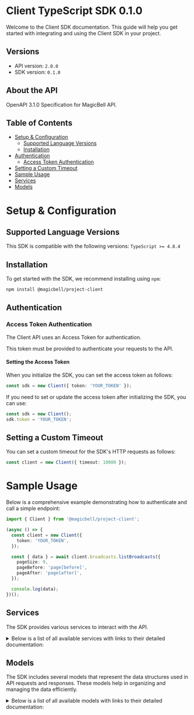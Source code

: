 # Client TypeScript SDK 0.1.0

Welcome to the Client SDK documentation. This guide will help you get started with integrating and using the Client SDK in your project.

## Versions

- API version: `2.0.0`
- SDK version: `0.1.0`

## About the API

OpenAPI 3.1.0 Specification for MagicBell API.

## Table of Contents

- [Setup & Configuration](#setup--configuration)
  - [Supported Language Versions](#supported-language-versions)
  - [Installation](#installation)
- [Authentication](#authentication)
  - [Access Token Authentication](#access-token-authentication)
- [Setting a Custom Timeout](#setting-a-custom-timeout)
- [Sample Usage](#sample-usage)
- [Services](#services)
- [Models](#models)

# Setup & Configuration

## Supported Language Versions

This SDK is compatible with the following versions: `TypeScript >= 4.8.4`

## Installation

To get started with the SDK, we recommend installing using `npm`:

```bash
npm install @magicbell/project-client
```

## Authentication

### Access Token Authentication

The Client API uses an Access Token for authentication.

This token must be provided to authenticate your requests to the API.

#### Setting the Access Token

When you initialize the SDK, you can set the access token as follows:

```ts
const sdk = new Client({ token: 'YOUR_TOKEN' });
```

If you need to set or update the access token after initializing the SDK, you can use:

```ts
const sdk = new Client();
sdk.token = 'YOUR_TOKEN';
```

## Setting a Custom Timeout

You can set a custom timeout for the SDK's HTTP requests as follows:

```ts
const client = new Client({ timeout: 10000 });
```

# Sample Usage

Below is a comprehensive example demonstrating how to authenticate and call a simple endpoint:

```ts
import { Client } from '@magicbell/project-client';

(async () => {
  const client = new Client({
    token: 'YOUR_TOKEN',
  });

  const { data } = await client.broadcasts.listBroadcasts({
    pageSize: 9,
    pageBefore: 'page[before]',
    pageAfter: 'page[after]',
  });

  console.log(data);
})();
```

## Services

The SDK provides various services to interact with the API.

<details> 
<summary>Below is a list of all available services with links to their detailed documentation:</summary>

| Name                                                                 |
| :------------------------------------------------------------------- |
| [BroadcastsService](documentation/services/BroadcastsService.md)     |
| [IntegrationsService](documentation/services/IntegrationsService.md) |
| [JwtService](documentation/services/JwtService.md)                   |
| [ChannelsService](documentation/services/ChannelsService.md)         |

</details>

## Models

The SDK includes several models that represent the data structures used in API requests and responses. These models help in organizing and managing the data efficiently.

<details> 
<summary>Below is a list of all available models with links to their detailed documentation:</summary>

| Name                                                                                       | Description |
| :----------------------------------------------------------------------------------------- | :---------- |
| [BroadcastListResponse](documentation/models/BroadcastListResponse.md)                     |             |
| [Broadcast](documentation/models/Broadcast.md)                                             |             |
| [ListIntegrationsResponse](documentation/models/ListIntegrationsResponse.md)               |             |
| [ApnsConfig](documentation/models/ApnsConfig.md)                                           |             |
| [AwssnsConfig](documentation/models/AwssnsConfig.md)                                       |             |
| [ExpoConfig](documentation/models/ExpoConfig.md)                                           |             |
| [FcmConfig](documentation/models/FcmConfig.md)                                             |             |
| [GithubConfig](documentation/models/GithubConfig.md)                                       |             |
| [InboxConfig](documentation/models/InboxConfig.md)                                         |             |
| [MailgunConfig](documentation/models/MailgunConfig.md)                                     |             |
| [PingConfig](documentation/models/PingConfig.md)                                           |             |
| [SendgridConfig](documentation/models/SendgridConfig.md)                                   |             |
| [SesConfig](documentation/models/SesConfig.md)                                             |             |
| [SlackConfig](documentation/models/SlackConfig.md)                                         |             |
| [StripeConfig](documentation/models/StripeConfig.md)                                       |             |
| [TwilioConfig](documentation/models/TwilioConfig.md)                                       |             |
| [WebpushConfig](documentation/models/WebpushConfig.md)                                     |             |
| [FetchTokensResponse](documentation/models/FetchTokensResponse.md)                         |             |
| [CreateProjectTokenRequest](documentation/models/CreateProjectTokenRequest.md)             |             |
| [AccessToken](documentation/models/AccessToken.md)                                         |             |
| [DiscardTokenResponse](documentation/models/DiscardTokenResponse.md)                       |             |
| [CreateUserTokenRequest](documentation/models/CreateUserTokenRequest.md)                   |             |
| [ArrayWithMetadataOfApnsToken](documentation/models/ArrayWithMetadataOfApnsToken.md)       |             |
| [ApnsTokenWithMetadata](documentation/models/ApnsTokenWithMetadata.md)                     |             |
| [DiscardResult](documentation/models/DiscardResult.md)                                     |             |
| [ArrayWithMetadataOfExpoToken](documentation/models/ArrayWithMetadataOfExpoToken.md)       |             |
| [ExpoTokenWithMetadata](documentation/models/ExpoTokenWithMetadata.md)                     |             |
| [ArrayWithMetadataOfFcmToken](documentation/models/ArrayWithMetadataOfFcmToken.md)         |             |
| [FcmTokenWithMetadata](documentation/models/FcmTokenWithMetadata.md)                       |             |
| [ArrayWithMetadataOfSlackToken](documentation/models/ArrayWithMetadataOfSlackToken.md)     |             |
| [SlackTokenWithMetadata](documentation/models/SlackTokenWithMetadata.md)                   |             |
| [ArrayWithMetadataOfTeamsToken](documentation/models/ArrayWithMetadataOfTeamsToken.md)     |             |
| [TeamsTokenWithMetadata](documentation/models/TeamsTokenWithMetadata.md)                   |             |
| [ArrayWithMetadataOfWebPushToken](documentation/models/ArrayWithMetadataOfWebPushToken.md) |             |
| [WebPushTokenWithMetadata](documentation/models/WebPushTokenWithMetadata.md)               |             |
| [ApnsToken](documentation/models/ApnsToken.md)                                             |             |
| [ExpoToken](documentation/models/ExpoToken.md)                                             |             |
| [FcmToken](documentation/models/FcmToken.md)                                               |             |
| [SlackToken](documentation/models/SlackToken.md)                                           |             |
| [TeamsToken](documentation/models/TeamsToken.md)                                           |             |
| [WebPushToken](documentation/models/WebPushToken.md)                                       |             |

</details>
